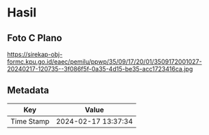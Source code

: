 # Hasil

## Foto C Plano

https://sirekap-obj-formc.kpu.go.id/eaec/pemilu/ppwp/35/09/17/20/01/3509172001027-20240217-120735--3f086f5f-0a35-4d15-be35-acc1723416ca.jpg


## Metadata

| Key        | Value               |
| ---------- | ------------------- |
| Time Stamp | 2024-02-17 13:37:34 |



